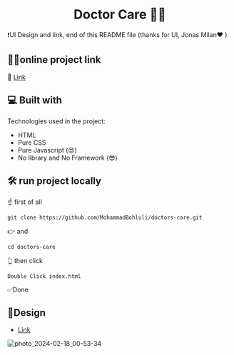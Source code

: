 <h1 align="center" id="title">Doctor Care 🧑‍⚕️</h1>

❗UI Design and link, end of this README file (thanks for UI, Jonas Milan❤️ )

## 👨‍💻online project link 

🔗 [Link](https://65d12cf90e2459e65f04e0d7--doctor-care-mbh.netlify.app/)


<h2>💻 Built with</h2>

Technologies used in the project:

*   HTML
*   Pure CSS
*   Pure Javascript (😍)
*   No library and No Framework (😎)


<h2>🛠️ run project locally</h2>
<p>☝️ first of all</p>

```
git clone https://github.com/MohammadBohluli/doctors-care.git
```
<p>👉 and </p>

```
cd doctors-care
```
<p>👆 then click</p>

```
Double Click index.html
```

<p>✅Done</p>


<h2> 🎨Design </h2>

- [Link](https://www.figma.com/community/file/1102912263666619803/doctorcare)

![photo_2024-02-18_00-53-34](https://github.com/MohammadBohluli/doctors-care/assets/84536105/eff12e5a-6707-41cf-bbda-91e318e3353a)
